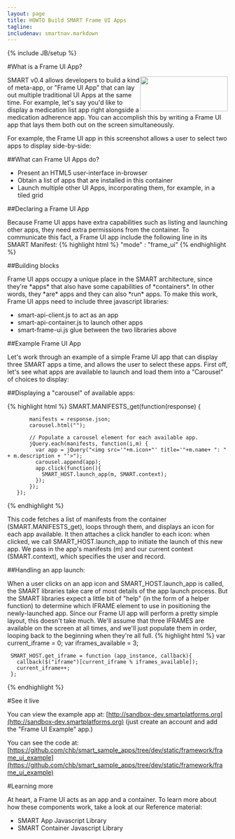 ```yaml
---
layout: page
title: HOWTO Build SMART Frame UI Apps
tagline:
includenav: smartnav.markdown
---
```

{% include JB/setup %}

<div id="toc"> </div>


#What is a Frame UI App?

<img src="/smart-docs-testing/images/Frame-ui-screenshot.png" style="float: right" width="200" height="80">

SMART v0.4 allows developers to build a kind of meta-app, or "Frame UI App" that can lay out multiple traditional UI Apps at the same time. For example, let's say you'd like to display a medication list app right alongside a medication adherence app. You can accomplish this by writing a Frame UI app that lays them both out on the screen simultaneously.

For example, the Frame UI app in this screenshot allows a user to select two apps to display side-by-side: 

##What can Frame UI Apps do?

<ul><li>
    Present an HTML5 user-interface in-browser</li>
    <li>Obtain a list of apps that are installed in this container</li>
    <li>Launch multiple other UI Apps, incorporating them, for example, in a tiled grid </li>
	</ul>	
	
##Declaring a Frame UI App

Because Frame UI apps have extra capabilities such as listing and launching other apps, they need extra permissions from the container. To communicate this fact, a Frame UI app include the following line in its SMART Manifest: 
{% highlight html %}
 "mode" : "frame_ui"
{% endhighlight  %}

##Building blocks

Frame UI apps occupy a unique place in the SMART architecture, since they're \*apps\* that also have some capabilities of \*containers\*. In other words, they \*are\* apps and they can also \*run\* apps. To make this work, Frame UI apps need to include three javascript libraries:
<ul><li>
    smart-api-client.js to act as an app</li>
<li>smart-api-container.js to launch other apps</li>
<li>smart-frame-ui.js glue between the two libraries above </li>
</ul>

##Example Frame UI App

Let's work through an example of a simple Frame UI app that can display three SMART apps a time, and allows the user to select these apps. First off, let's see what apps are available to launch and load them into a "Carousel" of choices to display: 

##Displaying a "carousel" of available apps:

{% highlight html %}
SMART.MANIFESTS_get(function(response) {

           manifests = response.json;             
           carousel.html("");

           // Populate a carousel element for each available app.
           jQuery.each(manifests, function(i,m) {
             var app = jQuery("<img src='"+m.icon+"' title='"+m.name+ ": " + m.description + "'>");
             carousel.append(app);
             app.click(function(){
               SMART_HOST.launch_app(m, SMART.context);
             });
           });
       });
	   
{% endhighlight  %}

This code fetches a list of manifests from the container \(SMART.MANIFESTS\_get\), loops through them, and displays an icon for each app available. It then attaches a click handler to each icon: when clicked, we call SMART_HOST.launch\_app to initiate the launch of this new app. We pass in the app's manifests \(m\) and our current context \(SMART.context\), which specifies the user and record. 

##Handling an app launch:

When a user clicks on an app icon and SMART\_HOST.launch_app is called, the SMART libraries take care of most details of the app launch process. But the SMART libraries expect a little bit of \"help\" \(in the form of a helper function\) to determine which IFRAME element to use in positioning the newly-launched app. Since our Frame UI app will perform a pretty simple layout, this doesn't take much. We'll assume that three IFRAMES are available on the screen at all times, and we'll just populate them in order, looping back to the beginning when they're all full. 
{% highlight html %}
     var current_iframe = 0;
     var iframes_available = 3;

     SMART_HOST.get_iframe = function (app_instance, callback){
       callback($("iframe")[current_iframe % iframes_available]);
       current_iframe++;
     };
{% endhighlight  %}

#See it live

You can view the example app at: [http://sandbox-dev.smartplatforms.org](http://sandbox-dev.smartplatforms.org) \(just create an account and add the "Frame UI Example" app.\)

You can see the code at: [https://github.com/chb/smart_sample_apps/tree/dev/static/framework/frame_ui_example](https://github.com/chb/smart_sample_apps/tree/dev/static/framework/frame_ui_example) 

#Learning more

At heart, a Frame UI acts as an app and a container. To learn more about how these components work, take a look at our Reference material: 

<ul>
<li>SMART App Javascript Library</li>
<li>SMART Container Javascript Library</li>
</ul>


